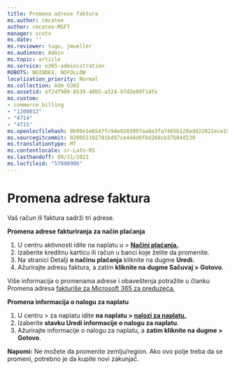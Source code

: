 ```yaml
---
title: Promena adrese faktura
ms.author: cmcatee
author: cmcatee-MSFT
manager: scotv
ms.date: ''
ms.reviewer: tugu, jmueller
ms.audience: Admin
ms.topic: article
ms.service: o365-administration
ROBOTS: NOINDEX, NOFOLLOW
localization_priority: Normal
ms.collection: Adm_O365
ms.assetid: ef2df989-8539-48b5-a324-97d2e09f14fe
ms.custom:
- commerce_billing
- "1200012"
- "4714"
- "4715"
ms.openlocfilehash: 0b99e1e6547fc94e9203997aa8e3fa7465b128add22821ece190995d0aaf8f3f
ms.sourcegitcommit: 920051182781bd97ce4d4d6fbd268cb37b84d239
ms.translationtype: MT
ms.contentlocale: sr-Latn-RS
ms.lasthandoff: 08/11/2021
ms.locfileid: "57898906"
---
```

# <a name="change-your-billing-address"></a>Promena adrese faktura

Vaš račun ili faktura sadrži tri adrese.

**Promena adrese fakturiranja za način plaćanja**

1. U centru aktivnosti idite na naplatu u > **[Načini plaćanja.](https://go.microsoft.com/fwlink/p/?linkid=2018806)**
2. Izaberite kreditnu karticu ili račun u banci koje želite da promenite.
3. Na stranici Detalji **o načinu plaćanja** kliknite na dugme **Uredi.**
4. Ažurirajte adresu faktura, a zatim **kliknite na dugme Sačuvaj > Gotovo**.

Više informacija o promenama adrese i obaveštenja potražite u članku Promena adresa [fakturiše za Microsoft 365 za preduzeća.](https://docs.microsoft.com/microsoft-365/commerce/billing-and-payments/change-your-billing-addresses)

**Promena informacija o nalogu za naplatu**

1. U centru > za naplatu idite **na naplatu > [nalozi za naplatu.](https://admin.microsoft.com/Adminportal/Home?source=applauncher#/BillingAccounts/billing-accounts)**
2. Izaberite **stavku Uredi informacije o nalogu za naplatu**.
3. Ažurirajte informacije o nalogu za naplatu, a **zatim kliknite na dugme > Gotovo**.

**Napomi:** Ne možete da promenite zemlju/region. Ako ovo polje treba da se promeni, potrebno je da kupite novi zakunjač.
